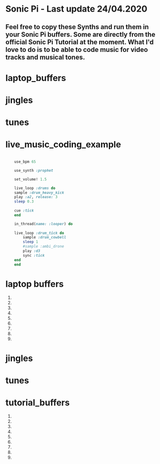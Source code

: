 # Sonic Pi  - Last update 24/04.2020

## Feel free to copy these Synths and run them in your Sonic Pi buffers. Some are directly from the official Sonic Pi Tutorial at the moment.  What I'd love to do is to be able to code music for video tracks and musical tones.

# laptop_buffers
# jingles
# tunes
# live_music_coding_example

```ruby

    use_bpm 65

    use_synth :prophet

    set_volume! 1.5

    live_loop :drums do
    sample :drum_heavy_kick
    play :a2, release: 3
    sleep 0.3
    
    cue :tick
    end

    in_thread(name: :looper) do
    
    live_loop :drum_tick do
        sample :drum_cowbell
        sleep 1
        #sample :ambi_drone
        play :d3
        sync :tick
    end
    end

```
# laptop buffers

1.

2.

3.

4.

5.

6.

7.

8.

9.


# jingles

# tunes

# tutorial_buffers

1.

2.

3.

4.

5.

6.

7.

8.

9.



